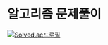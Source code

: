 # 알고리즘 문제풀이

[![Solved.ac프로필](http://mazassumnida.wtf/api/v2/generate_badge?boj=jmshim95)](https://solved.ac/jmshim95)
